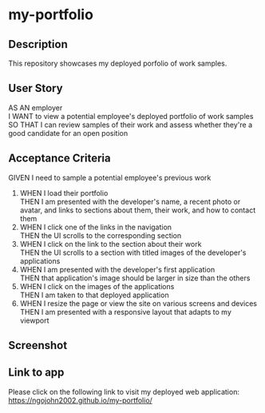 # my-portfolio

## Description
This repository showcases my deployed porfolio of work samples.

## User Story
AS AN employer  
I WANT to view a potential employee's deployed portfolio of work samples  
SO THAT I can review samples of their work and assess whether they're a good candidate for an open position  

## Acceptance Criteria
GIVEN I need to sample a potential employee's previous work  
1. WHEN I load their portfolio  
THEN I am presented with the developer's name, a recent photo or avatar, and links to sections about them, their work, and how to contact them  
2. WHEN I click one of the links in the navigation  
THEN the UI scrolls to the corresponding section  
3. WHEN I click on the link to the section about their work  
THEN the UI scrolls to a section with titled images of the developer's applications  
4. WHEN I am presented with the developer's first application  
THEN that application's image should be larger in size than the others  
5. WHEN I click on the images of the applications  
THEN I am taken to that deployed application  
6. WHEN I resize the page or view the site on various screens and devices  
THEN I am presented with a responsive layout that adapts to my viewport  

## Screenshot


## Link to app
Please click on the following link to visit my deployed web application:  
https://ngojohn2002.github.io/my-portfolio/